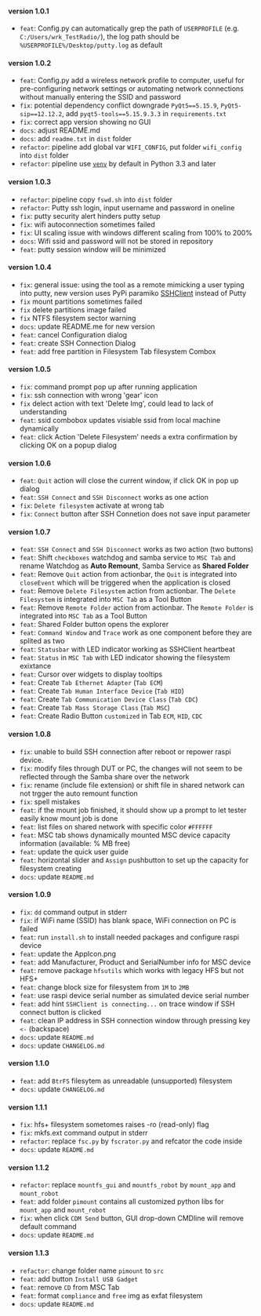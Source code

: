 #### version 1.0.1
-  `feat`: Config.py can automatically grep the path of `USERPROFILE` (e.g. `C:/Users/wrk_TestRadio/`), the log path should be `%USERPROFILE%/Desktop/putty.log` as default

#### version 1.0.2
-  `feat`: Config.py add a wireless network profile to computer, useful for pre-configuring network settings or automating network connections without manually entering the SSID and password
- `fix`: potential dependency conflict downgrade `PyQt5==5.15.9`, `PyQt5-sip==12.12.2`, add `pyqt5-tools==5.15.9.3.3` in `requirements.txt`
- `fix`: correct app version showing no GUI
- `docs`: adjust README.md
- `docs`: add `readme.txt` in `dist` folder
- `refactor`: pipeline add global var `WIFI_CONFIG`, put folder `wifi_config` into `dist` folder
- `refactor`: pipeline use [`venv`](https://packaging.python.org/en/latest/tutorials/installing-packages/#creating-and-using-virtual-environments]) by default in Python 3.3 and later

#### version 1.0.3
- `refactor`: pipeline copy `fswd.sh` into `dist` folder
- `refactor`: Putty ssh login, input username and password in oneline
- `fix`: putty security alert hinders putty setup
- `fix`: wifi autoconnection sometimes failed
- `fix`: UI scaling issue with windows different scaling from 100% to 200%
- `docs`: Wifi ssid and password will not be stored in repository
- `feat`: putty session window will be minimized 

#### version 1.0.4  
- `fix`: general issue: using the tool as a remote mimicking a user typing into putty, new version uses PyPi paramiko [SSHClient](https://docs.paramiko.org/en/latest/api/client.html) instead of Putty
- `fix` mount partitions sometimes failed
- `fix` delete partitions image failed
- `fix` NTFS filesystem sector warning
- `docs`: update README.me for new version
- `feat`: cancel Configuration dialog
- `feat`: create SSH Connection Dialog
- `feat`: add free partition in Filesystem Tab filesystem Combox 

#### version 1.0.5
- `fix`: command prompt pop up after running application
- `fix`: ssh connection with wrong 'gear' icon
- `fix` delect action with text 'Delete Img', could lead to lack of understanding
- `feat`: ssid combobox updates visiable ssid from local machine dynamically
- `feat`: click Action 'Delete Filesystem' needs a extra confirmation by clicking OK on a popup dialog

#### version 1.0.6
- `feat`: `Quit` action will close the current window, if click OK in pop up dialog
- `feat`: `SSH Connect` and `SSH Disconnect` works as one action
- `fix`: `Delete filesystem` activate at wrong tab
- `fix`: `Connect` button after SSH Connetion does not save input parameter

#### version 1.0.7
- `feat`: `SSH Connect` and `SSH Disconnect` works as two action (two buttons)
- `feat`: Shift `checkboxes` watchdog and samba service to `MSC Tab` and rename Watchdog as **Auto Remount**, Samba Service as **Shared Folder**
- `feat`: Remove `Quit` action from actionbar, the `Quit` is integrated into `closeEvent` which will be triggered when the application is closed
- `feat`: Remove `Delete Filesystem` action from actionbar. The `Delete Filesystem` is integrated into `MSC Tab` as a Tool Button
- `feat`: Remove `Remote Folder` action from actionbar. The `Remote Folder` is integrated into `MSC Tab` as a Tool Button
- `feat`: Shared Folder button opens the explorer
- `feat`: `Command Window` and `Trace` work as one component before they are splited as two
- `feat`: `Statusbar` with LED indicator working as SSHClient heartbeat
- `feat`: `Status` in `MSC Tab` with LED indicator showing the filesystem exixtance
- `feat`: Cursor over widgets to display tooltips
- `feat`: Create `Tab Ethernet Adapter` (`Tab ECM`)
- `feat`: Create `Tab Human Interface Device` (`Tab HID`)
- `feat`: Create `Tab Communication Device Class` (`Tab CDC`)
- `feat`: Create `Tab Mass Storage Class` (`Tab MSC`)
- `feat`: Create Radio Button `customized` in Tab `ECM`, `HID`, `CDC`

#### version 1.0.8
- `fix`: unable to build SSH connection after reboot or repower raspi device.
- `fix`: modify files through DUT or PC, the changes will not seem to be reflected through the Samba share over the network
- `fix`: rename (include file extension) or shift file in shared network can not trgger the auto remount function
- `fix`: spell mistakes
- `feat`: if the mount job finished, it should show up a prompt to let tester easily know mount job is done
- `feat`: list files on shared network with specific color `#FFFFFF`
- `feat`: MSC tab shows dynamically mounted MSC device capacity information (available: <?>% <?>MB free)
- `feat`: update the quick user guide 
- `feat`: horizontal slider and `Assign` pushbutton to set up the capacity for filesystem creating
- `docs`: update `README.md`
  
#### version 1.0.9
- `fix`: `dd` command output in stderr
- `fix`: if WiFi name (SSID) has blank space, WiFi connection on PC is failed
- `feat`: run `install.sh` to install needed packages and configure raspi device
- `feat`: update the AppIcon.png
- `feat`: add Manufacturer, Product and SerialNumber info for MSC device
- `feat`: remove package `hfsutils` which works with legacy HFS but not HFS+
- `feat`: change block size for filesystem from `1M` to `2MB`
- `feat`: use raspi device serial number as simulated device serial number
- `feat`: add hint `SSHClient is connecting...` on trace window if SSH connect button is clicked
- `feat`: clean IP address in SSH connection window through pressing key `<-` (backspace)
- `docs`: update `README.md`
- `docs`: update `CHANGELOG.md`
  
#### version 1.1.0
- `feat`: add `BtrFS` filesytem as unreadable (unsupported) filesystem
- `docs`: update `CHANGELOG.md`

#### version 1.1.1
- `fix`: hfs+ filesystem sometomes raises -ro (read-only) flag
- `fix`: mkfs.ext<x> command output in stderr
- `refactor`: replace `fsc.py` by `fscrator.py` and refcator the code inside
- `docs`: update `README.md`

#### version 1.1.2
- `refactor`: replace `mountfs_gui` and `mountfs_robot` by `mount_app` and `mount_robot`
- `feat`: add folder `pimount` contains all customized python libs for `mount_app` and `mount_robot`
- `fix`: when click `CDM Send` button, GUI drop-down CMDline will remove default command
- `docs`: update `README.md`

#### version 1.1.3
- `refactor`: change folder name `pimount` to `src`
- `feat`: add button `Install USB Gadget`
- `feat`: remove `CD` from MSC Tab
- `feat`: format `compliance` and `free` img as exfat filesystem
- `docs`: update `README.md`